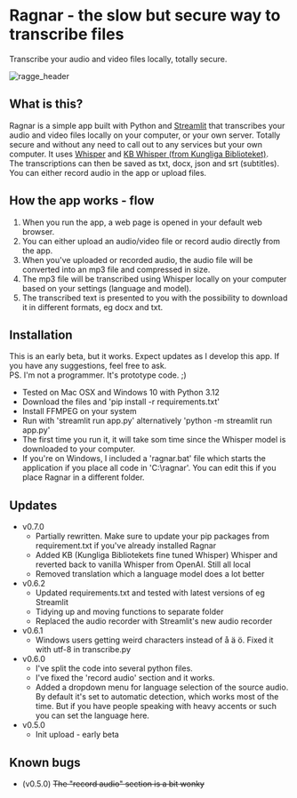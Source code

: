 # Ragnar - the slow but secure way to transcribe files
Transcribe your audio and video files locally, totally secure.

![ragge_header](https://github.com/user-attachments/assets/fbb54afb-ec4a-462f-b24f-c3ee056e3ea8)

## What is this?
Ragnar is a simple app built with Python and [Streamlit](https://streamlit.io/) that transcribes your audio and video files locally on your computer, or your own server. Totally secure and without any need to call out to any services but your own computer. It uses [Whisper](https://github.com/openai/whisper) and [KB Whisper (from Kungliga Biblioteket)](https://huggingface.co/collections/KBLab/kb-whisper-67af9eafb24da903b63cc4aa).
<br />The transcriptions can then be saved as txt, docx, json and srt (subtitles). You can either record audio in the app or upload files.

## How the app works - flow
1. When you run the app, a web page is opened in your default web browser.
2. You can either upload an audio/video file or record audio directly from the app.
3. When you've uploaded or recorded audio, the audio file will be converted into an mp3 file and compressed in size.
4. The mp3 file will be transcribed using Whisper locally on your computer based on your settings (language and model).
5. The transcribed text is presented to you with the possibility to download it in different formats, eg docx and txt.

## Installation
This is an early beta, but it works. Expect updates as I develop this app. If you have any suggestions, feel free to ask.<br />
PS. I'm not a programmer. It's prototype code. ;) 
<br />
* Tested on Mac OSX and Windows 10 with Python 3.12
* Download the files and 'pip install -r requirements.txt'
* Install FFMPEG on your system
* Run with 'streamlit run app.py' alternatively 'python -m streamlit run app.py'
* The first time you run it, it will take som time since the Whisper model is downloaded to your computer.
* If you're on Windows, I included a 'ragnar.bat' file which starts the application if you place all code in 'C:\ragnar'. You can edit this if you place Ragnar in a different folder.

## Updates
* v0.7.0
  * Partially rewritten. Make sure to update your pip packages from requirement.txt if you've already installed Ragnar
  * Added KB (Kungliga Bibliotekets fine tuned Whisper) Whisper and reverted back to vanilla Whisper from OpenAI. Still all local
  * Removed translation which a language model does a lot better
* v0.6.2
  * Updated requirements.txt and tested with latest versions of eg Streamlit
  * Tidying up and moving functions to separate folder
  * Replaced the audio recorder with Streamlit's new audio recorder
* v0.6.1
  * Windows users getting weird characters instead of å ä ö. Fixed it with utf-8 in transcribe.py
* v0.6.0
  * I've split the code into several python files. 
  * I've fixed the 'record audio' section and it works.
  * Added a dropdown menu for language selection of the source audio. By default it's set to automatic detection, which works most of the time. But if you have people speaking with heavy accents or such you can set the language here.
* v0.5.0
  * Init upload - early beta

## Known bugs
* (v0.5.0) ~~The "record audio" section is a bit wonky~~

